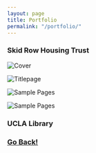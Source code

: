```yaml
---
layout: page
title: Portfolio
permalink: "/portfolio/"
---
```


### Skid Row Housing Trust

<div>

  ![Cover](../img/srht-cover.jpg)

  ![Titlepage](../img/srht-titlepage.jpg)

  ![Sample Pages](../img/srht-pg1.jpg)
  
  ![Sample Pages](../img/srht-pg5.jpg)

</div>

### UCLA Library



### <a class="page-link" href="/">Go Back!</a>
